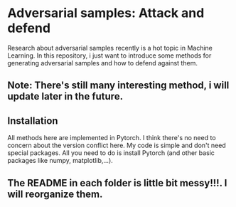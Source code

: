 # Adversarial samples: Attack and defend

Research about adversarial samples recently is a hot topic in Machine Learning. In this repository, i just want to introduce some methods for generating adversarial samples and how to defend against them.

## Note: There's still many interesting method, i will update later in the future.

## Installation

All methods here are implemented in Pytorch. I think there's no need to concern about the version conflict here. My code is simple and don't need special packages. All you need to do is install Pytorch (and other basic packages like numpy, matplotlib,...).

## The README in each folder is little bit messy!!!. I will reorganize them.
